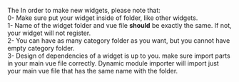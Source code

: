 The In order to make new widgets, please note that: <br>
0- Make sure put your widget inside of folder, like other widgets. <br>
1- Name of the widget folder and vue file **should** be exactly the same. If not, your widget will not register. <br>
2- You can have as many category folder as you want, but you cannot have empty category folder. <br>
3- Design of dependencies of a widget is up to you. make sure import parts in your main vue file correctly.
Dynamic module importer will import just your main vue file that has the same name with the folder. <br>
